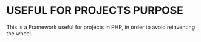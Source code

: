 # USEFUL FOR PROJECTS PURPOSE

This is a Framework useful for projects in PHP, in order to avoid reinventing the wheel.
